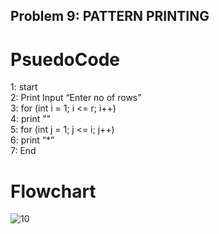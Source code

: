 ## Problem 9: PATTERN PRINTING

# PsuedoCode
1: start\
2: Print Input “Enter no of rows”\
3: for (int i = 1; i <= r; i++)\
4: print ""\
5: for (int j = 1; j <= i; j++)\
6: print “*”\
7: End 
# Flowchart
![10](https://user-images.githubusercontent.com/117566652/209472508-027ad0d5-3625-450b-9ec3-0c3135af66cd.jpg)
